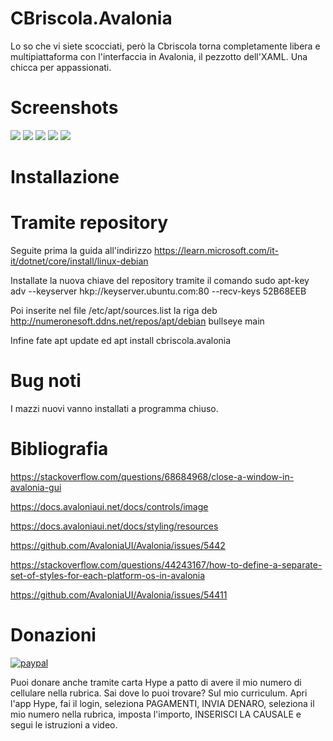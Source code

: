 # CBriscola.Avalonia
Lo so che vi siete scocciati, però la Cbriscola torna completamente libera e multipiattaforma con l'interfaccia in Avalonia, il pezzotto dell'XAML. Una chicca per appassionati.

# Screenshots
<img src="https://user-images.githubusercontent.com/49764967/218879403-0f3586ce-21b5-4765-ad62-d3b6b04b15ac.png" />
<img src="https://user-images.githubusercontent.com/49764967/218879409-295fff5c-8556-4c61-9f0c-8bfd7b7ad980.png" />
<img src="https://user-images.githubusercontent.com/49764967/218879412-15fcd966-26af-4eb9-9370-be739c444f3c.png" />
<img src="https://user-images.githubusercontent.com/49764967/218879414-3e3d4fa5-f378-46fc-a084-c062377b9769.png" />
<img src="https://user-images.githubusercontent.com/49764967/219301533-e73f8a4b-c285-4f9e-976d-8cbf5c3d88f6.png" />


# Installazione

# Tramite repository
Seguite prima la guida all'indirizzo https://learn.microsoft.com/it-it/dotnet/core/install/linux-debian

Installate la nuova chiave del repository tramite il comando sudo apt-key adv --keyserver hkp://keyserver.ubuntu.com:80 --recv-keys 52B68EEB

Poi inserite nel file /etc/apt/sources.list la riga deb http://numeronesoft.ddns.net/repos/apt/debian bullseye main

Infine fate apt update ed apt install cbriscola.avalonia

# Bug noti

I mazzi nuovi vanno installati a programma chiuso.
                                                                                                                                                  
# Bibliografia
https://stackoverflow.com/questions/68684968/close-a-window-in-avalonia-gui

https://docs.avaloniaui.net/docs/controls/image

https://docs.avaloniaui.net/docs/styling/resources

https://github.com/AvaloniaUI/Avalonia/issues/5442

https://stackoverflow.com/questions/44243167/how-to-define-a-separate-set-of-styles-for-each-platform-os-in-avalonia

https://github.com/AvaloniaUI/Avalonia/issues/54411

# Donazioni

[![paypal](https://www.paypalobjects.com/it_IT/IT/i/btn/btn_donateCC_LG.gif)](https://www.paypal.com/cgi-bin/webscr?cmd=_s-xclick&hosted_button_id=H4ZHTFRCETWXG)

Puoi donare anche tramite carta Hype a patto di avere il mio numero di cellulare nella rubrica. Sai dove lo puoi trovare? Sul mio curriculum.
Apri l'app Hype, fai il login, seleziona PAGAMENTI, INVIA DENARO, seleziona il mio numero nella rubrica, imposta l'importo, INSERISCI LA CAUSALE e segui le istruzioni a video.

